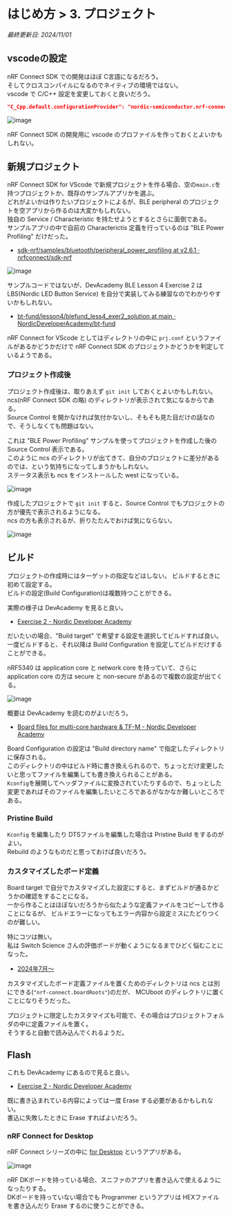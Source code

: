 # はじめ方 > 3. プロジェクト

_最終更新日: 2024/11/01_

## vscodeの設定

nRF Connect SDK での開発はほぼ C言語になるだろう。  
そしてクロスコンパイルになるのでネイティブの環境ではない。  
vscode で C/C++ 設定を変更しておくと良いだろう。

```json
"C_Cpp.default.configurationProvider": "nordic-semiconductor.nrf-connect"
```

![image](images/03-1.png)

nRF Connect SDK の開発用に vscode のプロファイルを作っておくとよいかもしれない。

## 新規プロジェクト

nRF Connect SDK for VScode で新規プロジェクトを作る場合、空の`main.c`を持つプロジェクトか、既存のサンプルアプリかを選ぶ。  
どれがよいかは作りたいプロジェクトによるが、BLE peripheral のプロジェクトを空アプリから作るのは大変かもしれない。  
独自の Service / Characteristic を持たせようとするとさらに面倒である。  
サンプルアプリの中で自前の Characterictis 定義を行っているのは "BLE Power Profiling" だけだった。

* [sdk-nrf/samples/bluetooth/peripheral_power_profiling at v2.6.1 · nrfconnect/sdk-nrf](https://github.com/nrfconnect/sdk-nrf/tree/v2.6.1/samples/bluetooth/peripheral_power_profiling)

![image](images/03-2.png)

サンプルコードではないが、DevAcademy BLE Lesson 4 Exercise 2 は LBS(Nordic LED Button Service) を自分で実装してみる練習なのでわかりやすいかもしれない。

* [bt-fund/lesson4/blefund_less4_exer2_solution at main · NordicDeveloperAcademy/bt-fund](https://github.com/NordicDeveloperAcademy/bt-fund/tree/main/lesson4/blefund_less4_exer2_solution)

nRF Connect for VScode としてはディレクトリの中に `prj.conf` というファイルがあるかどうかだけで nRF Connect SDK のプロジェクトかどうかを判定しているようである。

### プロジェクト作成後

プロジェクト作成後は、取りあえず `git init` しておくとよいかもしれない。  
ncs(nRF Connect SDK の略) のディレクトリが表示されて気になるからである。  
Source Control を開かなければ気付かないし、そもそも見た目だけの話なので、そうしなくても問題はない。

これは "BLE Power Profiling" サンプルを使ってプロジェクトを作成した後の Source Control 表示である。  
このように ncs のディレクトリが出てきて、自分のプロジェクトに差分があるのでは、という気持ちになってしまうかもしれない。  
ステータス表示も ncs をインストールした west になっている。

![image](images/03-3.png)

作成したプロジェクトで `git init` すると、Source Control でもプロジェクトの方が優先で表示されるようになる。  
ncs の方も表示されるが、折りたたんでおけば気にならない。

![image](images/03-4.png)

## ビルド

プロジェクトの作成時にはターゲットの指定などはしない。
ビルドするときに初めて設定する。  
ビルドの設定(Build Configuration)は複数持つことができる。

実際の様子は DevAcademy を見ると良い。

* [Exercise 2 - Nordic Developer Academy](https://academy.nordicsemi.com/courses/nrf-connect-sdk-fundamentals/lessons/lesson-1-nrf-connect-sdk-introduction/topic/exercise-2-1/)

だいたいの場合、"Build target" で希望する設定を選択してビルドすれば良い。  
一度ビルドすると、それ以降は Build Configuration を設定してビルドだけすることができる。

nRF5340 は application core と network core を持っていて、さらに application core の方は secure と non-secure があるので複数の設定が出てくる。

![image](images/03-5.png)

概要は DevAcademy を読むのがよいだろう。

* [Board files for multi-core hardware & TF-M - Nordic Developer Academy](https://academy.nordicsemi.com/courses/nrf-connect-sdk-intermediate/lessons/lesson-3-adding-custom-board-support/topic/board-files-for-multi-core-hardware-tf-m/)

Board Configuration の設定は "Build directory name" で指定したディレクトリに保存される。  
このディレクトリの中はビルド時に書き換えられるので、ちょっとだけ変更したいと思ってファイルを編集しても書き換えられることがある。  
`Kconfig`を展開してヘッダファイルに変換されていたりするので、ちょっとした変更であればそのファイルを編集したいところであるがなかなか難しいところである。

### Pristine Build

`Kconfig` を編集したり DTSファイルを編集した場合は Pristine Build をするのがよい。  
Rebuild のようなものだと思っておけば良いだろう。

### カスタマイズしたボード定義

Board target で自分でカスタマイズした設定にすると、まずビルドが通るかどうかの確認をすることになる。  
一から作ることはほぼないだろうから似たような定義ファイルをコピーして作ることになるが、
ビルドエラーになってもエラー内容から設定ミスにたどりつくのが難しい。

特にコツは無い。  
私は Switch Science さんの評価ボードが動くようになるまでひどく悩むことになった。

* [2024年7月～](https://blog.hirokuma.work/2024/2024-2.html)

カスタマイズしたボード定義ファイルを置くためのディレクトリは ncs とは別にできる(`"nrf-connect.boardRoots"`)のだが、
MCUboot のディレクトリに置くことになりそうだった。

プロジェクトに限定したカスタマイズも可能で、その場合はプロジェクトフォルダの中に定義ファイルを置く。  
そうすると自動で読み込んでくれるようだ。

## Flash

これも DevAcademy にあるので見ると良い。

* [Exercise 2 - Nordic Developer Academy](https://academy.nordicsemi.com/courses/nrf-connect-sdk-fundamentals/lessons/lesson-1-nrf-connect-sdk-introduction/topic/exercise-2-1/)

既に書き込まれている内容によっては一度 Erase する必要があるかもしれない。  
書込に失敗したときに Erase すればよいだろう。

### nRF Connect for Desktop

nRF Connect シリーズの中に [for Desktop](https://www.nordicsemi.com/Products/Development-tools/nrf-connect-for-desktop) というアプリがある。

![image](images/03-6.png)

nRF DKボードを持っている場合、スニファのアプリを書き込んで使えるようになったりする。  
DKボードを持っていない場合でも Programmer というアプリは HEXファイルを書き込んだり Erase するのに使うことができる。

